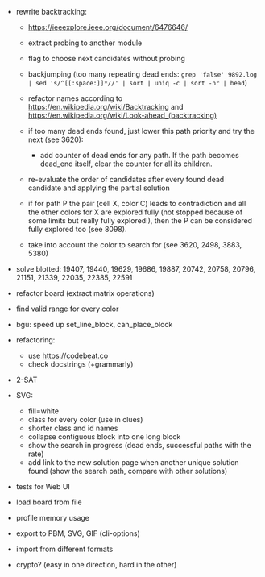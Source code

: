 - rewrite backtracking:
  - https://ieeexplore.ieee.org/document/6476646/
  - extract probing to another module
  - flag to choose next candidates without probing
  - backjumping (too many repeating dead ends: `grep 'false' 9892.log | sed 's/^[[:space:]]*//' | sort | uniq -c | sort -nr | head`)

  - refactor names according to https://en.wikipedia.org/wiki/Backtracking and https://en.wikipedia.org/wiki/Look-ahead_(backtracking)
  - if too many dead ends found, just lower this path priority and try the next (see 3620):
    - add counter of dead ends for any path. If the path becomes dead_end itself, clear the counter for all its children.
  - re-evaluate the order of candidates after every found dead candidate and applying the partial solution
  - if for path P the pair (cell X, color C) leads to contradiction and all the other colors for X are explored fully
    (not stopped because of some limits but really fully explored!), then the P can be considered fully explored too (see 8098).
  - take into account the color to search for (see 3620, 2498, 3883, 5380)

- solve blotted:
  19407, 19440, 19629, 19686, 19887, 20742, 20758, 20796, 21151, 21339, 22035, 22385, 22591

- refactor board (extract matrix operations)

- find valid range for every color

- bgu: speed up set_line_block, can_place_block

- refactoring:
  - use https://codebeat.co
  - check docstrings (+grammarly)

- 2-SAT

- SVG:
  - fill=white
  - class for every color (use in clues)
  - shorter class and id names
  - collapse contiguous block into one long block
  - show the search in progress (dead ends, successful paths with the rate)
  - add link to the new solution page when another unique solution found
  (show the search path, compare with other solutions)

- tests for Web UI

- load board from file

- profile memory usage

- export to PBM, SVG, GIF (cli-options)
- import from different formats

- crypto? (easy in one direction, hard in the other)

